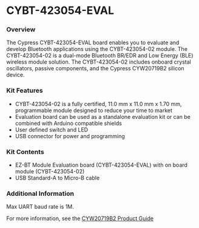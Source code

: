 # CYBT-423054-EVAL

### Overview

The Cypress CYBT-423054-EVAL board enables you to evaluate and develop Bluetooth applications using the CYBT-423054-02 module.  The CYBT-423054-02 is a dual-mode Bluetooth BR/EDR and Low Energy (BLE) wireless module solution.  The CYBT-423054-02 includes onboard crystal oscillators, passive components, and the Cypress CYW20719B2 silicon device.

### Kit Features

* CYBT-423054-02 is a fully certified, 11.0 mm x 11.0 mm x 1.70 mm, programmable module designed to reduce your time to market
* Evaluation board can be used as a standalone evaluation kit or can be combined with Arduino compatible shields
* User defined switch and LED
* USB connector for power and programming


### Kit Contents

* EZ-BT Module Evaluation board (CYBT-423054-EVAL) with on board module (CYBT-423054-02)
* USB Standard-A to Micro-B cable


### Additional Information

Max UART baud rate is 1M.

For more information, see the [CYW20719B2 Product Guide](https://community.cypress.com/docs/DOC-17736)
